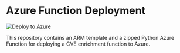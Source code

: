 # Azure Function Deployment

[![Deploy to Azure](https://aka.ms/deploytoazurebutton)](https://portal.azure.com/#create/Microsoft.Template/uri/https%3A%2F%2Fraw.githubusercontent.com%2FLazyTechGamer%2FEASM%2Fmain%2Fazuredeploy.json)


This repository contains an ARM template and a zipped Python Azure Function for deploying a CVE enrichment function to Azure.
